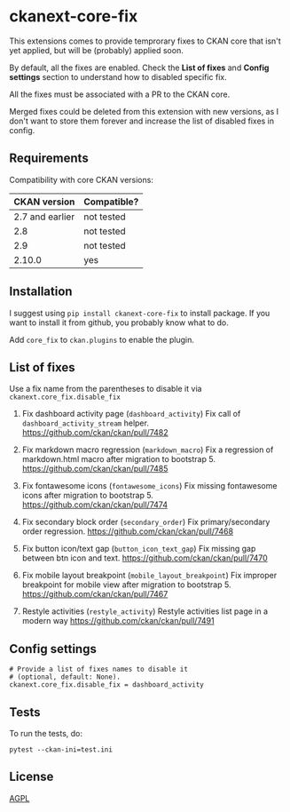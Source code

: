 # ckanext-core-fix

This extensions comes to provide temprorary fixes to CKAN core that isn't yet applied, but will be (probably) applied soon.

By default, all the fixes are enabled. Check the **List of fixes** and **Config settings**
section to understand how to disabled specific fix.

All the fixes must be associated with a PR to the CKAN core.

Merged fixes could be deleted from this extension with new versions, as I don't
want to store them forever and increase the list of disabled fixes in config.

## Requirements

Compatibility with core CKAN versions:

| CKAN version    | Compatible?   |
| --------------- | ------------- |
| 2.7 and earlier             | not tested    |
| 2.8             | not tested    |
| 2.9             | not tested    |
| 2.10.0             | yes    |

## Installation

I suggest using `pip install ckanext-core-fix` to install package. If you want to install it from github, you probably know what to do.

Add `core_fix` to `ckan.plugins` to enable the plugin.

## List of fixes
Use a fix name from the parentheses to disable it via `ckanext.core_fix.disable_fix`

1. Fix dashboard activity page (`dashboard_activity`)
	Fix call of `dashboard_activity_stream` helper.
	https://github.com/ckan/ckan/pull/7482

2. Fix markdown macro regression (`markdown_macro`)
    Fix a regression of markdown.html macro after migration to bootstrap 5.
    https://github.com/ckan/ckan/pull/7485

3. Fix fontawesome icons (`fontawesome_icons`)
    Fix missing fontawesome icons after migration to bootstrap 5.
    https://github.com/ckan/ckan/pull/7474

4. Fix secondary block order (`secondary_order`)
    Fix primary/secondary order regression.
    https://github.com/ckan/ckan/pull/7468

5. Fix button icon/text gap (`button_icon_text_gap`)
    Fix missing gap between btn icon and text.
    https://github.com/ckan/ckan/pull/7470

6. Fix mobile layout breakpoint (`mobile_layout_breakpoint`)
    Fix improper breakpoint for mobile view after migration to bootstrap 5.
    https://github.com/ckan/ckan/pull/7467


6. Restyle activities (`restyle_activity`)
    Restyle activities list page in a modern way
    https://github.com/ckan/ckan/pull/7491

## Config settings

	# Provide a list of fixes names to disable it
	# (optional, default: None).
	ckanext.core_fix.disable_fix = dashboard_activity

## Tests

To run the tests, do:

    pytest --ckan-ini=test.ini

## License

[AGPL](https://www.gnu.org/licenses/agpl-3.0.en.html)
